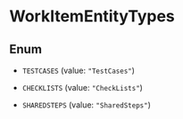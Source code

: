 

# WorkItemEntityTypes

## Enum


* `TESTCASES` (value: `"TestCases"`)

* `CHECKLISTS` (value: `"CheckLists"`)

* `SHAREDSTEPS` (value: `"SharedSteps"`)



